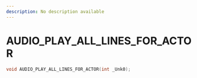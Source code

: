 ```yaml
---
description: No description available 
---
```


# AUDIO_PLAY_ALL_LINES_FOR_ACTOR

```cpp
void AUDIO_PLAY_ALL_LINES_FOR_ACTOR(int _Unk0);
```